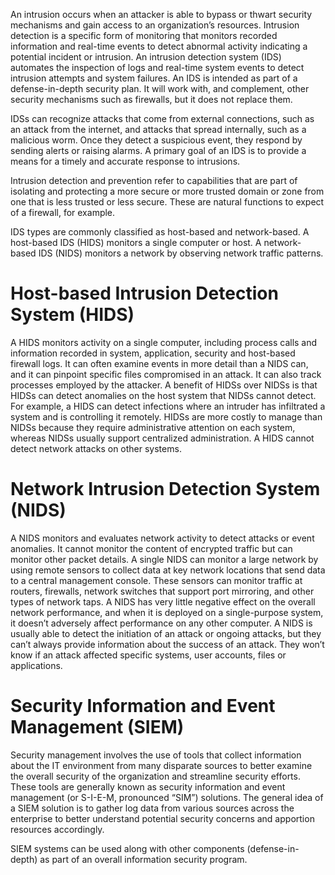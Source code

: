 An intrusion occurs when an attacker is able to bypass or thwart security mechanisms and gain access to an organization’s resources. Intrusion detection is a specific form of monitoring that monitors recorded information and real-time events to detect abnormal activity indicating a potential incident or intrusion. An intrusion detection system (IDS) automates the inspection of logs and real-time system events to detect intrusion attempts and system failures. An IDS is intended as part of a defense-in-depth security plan. It will work with, and complement, other security mechanisms such as firewalls, but it does not replace them. 

IDSs can recognize attacks that come from external connections, such as an attack from the internet, and attacks that spread internally, such as a malicious worm. Once they detect a suspicious event, they respond by sending alerts or raising alarms. A primary goal of an IDS is to provide a means for a timely and accurate response to intrusions. 

Intrusion detection and prevention refer to capabilities that are part of isolating and protecting a more secure or more trusted domain or zone from one that is less trusted or less secure. These are natural functions to expect of a firewall, for example.  

IDS types are commonly classified as host-based and network-based. A host-based IDS (HIDS) monitors a single computer or host. A network-based IDS (NIDS) monitors a network by observing network traffic patterns. 

# Host-based Intrusion Detection System (HIDS)
A HIDS monitors activity on a single computer, including process calls and information recorded in system, application, security and host-based firewall logs. It can often examine events in more detail than a NIDS can, and it can pinpoint specific files compromised in an attack. It can also track processes employed by the attacker. A benefit of HIDSs over NIDSs is that HIDSs can detect anomalies on the host system that NIDSs cannot detect. For example, a HIDS can detect infections where an intruder has infiltrated a system and is controlling it remotely. HIDSs are more costly to manage than NIDSs because they require administrative attention on each system, whereas NIDSs usually support centralized administration. A HIDS cannot detect network attacks on other systems.

# Network Intrusion Detection System (NIDS)
A NIDS monitors and evaluates network activity to detect attacks or event anomalies. It cannot monitor the content of encrypted traffic but can monitor other packet details. A single NIDS can monitor a large network by using remote sensors to collect data at key network locations that send data to a central management console. These sensors can monitor traffic at routers, firewalls, network switches that support port mirroring, and other types of network taps. A NIDS has very little negative effect on the overall network performance, and when it is deployed on a single-purpose system, it doesn’t adversely affect performance on any other computer. A NIDS is usually able to detect the initiation of an attack or ongoing attacks, but they can’t always provide information about the success of an attack. They won’t know if an attack affected specific systems, user accounts, files or applications.

# Security Information and Event Management (SIEM)

Security management involves the use of tools that collect information about the IT environment from many disparate sources to better examine the overall security of the organization and streamline security efforts. These tools are generally known as security information and event management (or S-I-E-M, pronounced “SIM”) solutions. The general idea of a SIEM solution is to gather log data from various sources across the enterprise to better understand potential security concerns and apportion resources accordingly.

SIEM systems can be used along with other components (defense-in-depth) as part of an overall information security program.